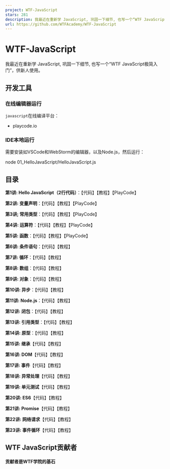 ```yaml
---
project: WTF-JavaScript
stars: 281
description: 我最近在重新学 JavaScript, 巩固一下细节, 也写一个“WTF JavaScript极简入门”，供新人学习。
url: https://github.com/WTFAcademy/WTF-JavaScript
---
```


WTF-JavaScript
==============

我最近在重新学 JavaScript, 巩固一下细节, 也写一个“WTF JavaScript极简入门”，供新人使用。

开发工具
----

### 在线编辑器运行

`javascript`在线编译平台：

-   playcode.io

### IDE本地运行

需要安装如VSCode和WebStorm的编辑器，以及Node.js，然后运行：

node 01\_HelloJavaScript/HelloJavaScript.js

目录
--

**第1讲: Hello JavaScript（2行代码）**：【代码】【教程】【PlayCode】

**第2讲: 变量声明**：【代码】【教程】【PlayCode】

**第3讲; 常用类型**：【代码】【教程】【PlayCode】

**第4讲: 运算符**：【代码】【教程】【PlayCode】

**第5讲: 函数**：【代码】【教程】【PlayCode】

**第6讲: 条件语句**：【代码】【教程】

**第7讲: 循环**：【代码】【教程】

**第8讲: 数组**：【代码】【教程】

**第9讲: 对象**：【代码】【教程】

**第10讲: 异步**：【代码】【教程】

**第11讲: Node.js**：【代码】【教程】

**第12讲: 闭包**：【代码】【教程】

**第13讲: 引用类型**：【代码】【教程】

**第14讲: 原型**：【代码】【教程】

**第15讲: 继承**【代码】【教程】

**第16讲: DOM**【代码】【教程】

**第17讲: 事件**【代码】【教程】

**第18讲: 异常处理**【代码】【教程】

**第19讲: 单元测试**【代码】【教程】

**第20讲: ES6**【代码】【教程】

**第21讲: Promise**【代码】【教程】

**第22讲: 网络请求**【代码】【教程】

**第23讲: 事件循环**【代码】【教程】

WTF JavaScript贡献者
-----------------

#### 贡献者是WTF学院的基石
